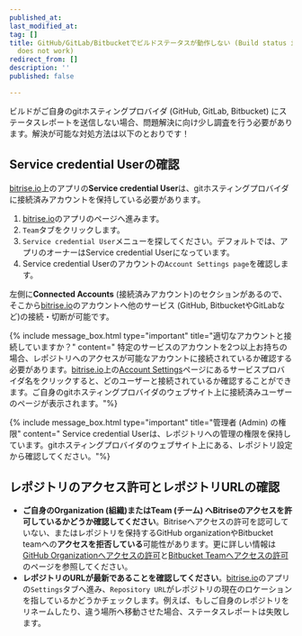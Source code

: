```yaml
---
published_at:
last_modified_at:
tag: []
title: GitHub/GitLab/Bitbucketでビルドステータスが動作しない (Build status indicator on GitHub/GitLab/Bitbucket
  does not work)
redirect_from: []
description: ''
published: false

---
```

ビルドがご自身のgitホスティングプロバイダ (GitHub, GitLab, Bitbucket) にステータスレポートを送信しない場合、問題解決に向け少し調査を行う必要があります。解決が可能な対処方法は以下のとおりです！

## Service credential Userの確認

[bitrise.io](https://www.bitrise.io)上のアプリの**Service credential User**は、gitホスティングプロバイダに接続済みアカウントを保持している必要があります。

1. [bitrise.io](https://www.bitrise.io)のアプリのページへ進みます。
2. `Team`タブをクリックします。
3. `Service credential User`メニューを探してください。デフォルトでは、アプリのオーナーはService credential Userになっています。
4. Service credential Userのアカウントの`Account Settings page`を確認します。

左側に**Connected Accounts** (接続済みアカウント)のセクションがあるので、そこから[bitrise.io](https://www.bitrise.io)のアカウントへ他のサービス (GitHub, BitbucketやGitLabなど)の接続・切断が可能です。 

{% include message_box.html type="important" title="適切なアカウントと接続していますか？" content=" 特定のサービスのアカウントを2つ以上お持ちの場合、レポジトリへのアクセスが可能なアカウントに接続されているか確認する必要があります。[bitrise.io](https://www.bitrise.io)上の[Account Settings](https://www.bitrise.io/me/profile)ページにあるサービスプロバイダ名をクリックすると、どのユーザーと接続されているか確認することができます。ご自身のgitホスティングプロバイダのウェブサイト上に接続済みユーザーのページが表示されます。"%}

{% include message_box.html type="important" title="管理者 (Admin) の権限" content=" Service credential Userは、レポジトリへの管理の権限を保持しています。gitホスティングプロバイダのウェブサイト上にある、レポジトリ設定から確認してください。"%}

## レポジトリのアクセス許可とレポジトリURLの確認

* **ご自身のOrganization (組織)またはTeam (チーム) へBitriseのアクセスを許可しているかどうか確認してください**。Bitriseへアクセスの許可を認可していない、またはレポジトリを保持するGitHub organizationやBitbucket teamへの**アクセスを拒否している**可能性があります。更に詳しい情報は[GitHub Organizationへアクセスの許可](/jp/faq/grant-access-to-github-organization)と[Bitbucket Teamへアクセスの許可](/jp/faq/grant-access-to-bitbucket-team)のページを参照してください。
* **レポジトリのURLが最新であることを確認してください**。[bitrise.io](https://www.bitrise.io)のアプリの`Settings`タブへ進み、`Repository URL`がレポジトリの現在のロケーションを指しているかどうかチェックします。例えば、もしご自身のレポジトリをリネームしたり、違う場所へ移動させた場合、ステータスレポートは失敗します。